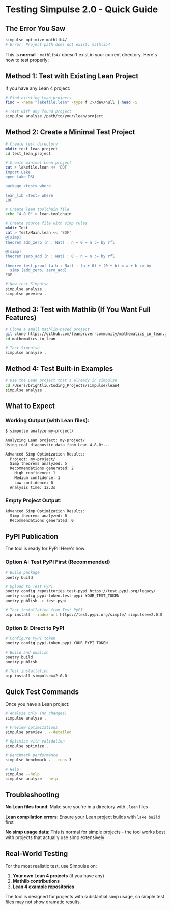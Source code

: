 # Testing Simpulse 2.0 - Quick Guide

## The Error You Saw

```bash
simpulse optimize mathlib4/
# Error: Project path does not exist: mathlib4
```

This is **normal** - `mathlib4/` doesn't exist in your current directory. Here's how to test properly:

## Method 1: Test with Existing Lean Project

If you have any Lean 4 project:

```bash
# Find existing Lean projects
find ~ -name "lakefile.lean" -type f 2>/dev/null | head -5

# Test with any found project
simpulse analyze /path/to/your/lean/project
```

## Method 2: Create a Minimal Test Project

```bash
# Create test directory
mkdir test_lean_project
cd test_lean_project

# Create minimal Lean project
cat > lakefile.lean << 'EOF'
import Lake
open Lake DSL

package «test» where

lean_lib «Test» where
EOF

# Create lean toolchain file
echo "4.8.0" > lean-toolchain

# Create source file with simp rules
mkdir Test
cat > Test/Main.lean << 'EOF'
@[simp]
theorem add_zero (n : Nat) : n + 0 = n := by rfl

@[simp] 
theorem zero_add (n : Nat) : 0 + n = n := by rfl

theorem test_proof (a b : Nat) : (a + 0) + (0 + b) = a + b := by
  simp [add_zero, zero_add]
EOF

# Now test Simpulse
simpulse analyze .
simpulse preview .
```

## Method 3: Test with Mathlib (If You Want Full Features)

```bash
# Clone a small mathlib-based project
git clone https://github.com/leanprover-community/mathematics_in_lean.git
cd mathematics_in_lean

# Test Simpulse
simpulse analyze .
```

## Method 4: Test Built-in Examples

```bash
# Use the Lean project that's already in simpulse
cd /Users/brightliu/Coding_Projects/simpulse/lean4
simpulse analyze .
```

## What to Expect

### Working Output (with Lean files):
```bash
$ simpulse analyze my-project/

Analyzing Lean project: my-project/
Using real diagnostic data from Lean 4.8.0+...

Advanced Simp Optimization Results:
  Project: my-project/
  Simp theorems analyzed: 5
  Recommendations generated: 2
    High confidence: 1
    Medium confidence: 1
    Low confidence: 0
  Analysis time: 12.3s
```

### Empty Project Output:
```bash
Advanced Simp Optimization Results:
  Simp theorems analyzed: 0
  Recommendations generated: 0
```

## PyPI Publication

The tool is ready for PyPI! Here's how:

### Option A: Test PyPI First (Recommended)
```bash
# Build package
poetry build

# Upload to Test PyPI
poetry config repositories.test-pypi https://test.pypi.org/legacy/
poetry config pypi-token.test-pypi YOUR_TEST_TOKEN
poetry publish -r test-pypi

# Test installation from Test PyPI
pip install --index-url https://test.pypi.org/simple/ simpulse==2.0.0
```

### Option B: Direct to PyPI
```bash
# Configure PyPI token
poetry config pypi-token.pypi YOUR_PYPI_TOKEN

# Build and publish
poetry build
poetry publish

# Test installation
pip install simpulse==2.0.0
```

## Quick Test Commands

Once you have a Lean project:

```bash
# Analyze only (no changes)
simpulse analyze .

# Preview optimizations  
simpulse preview . --detailed

# Optimize with validation
simpulse optimize .

# Benchmark performance
simpulse benchmark . --runs 3

# Help
simpulse --help
simpulse analyze --help
```

## Troubleshooting

**No Lean files found**: Make sure you're in a directory with `.lean` files

**Lean compilation errors**: Ensure your Lean project builds with `lake build` first

**No simp usage data**: This is normal for simple projects - the tool works best with projects that actually use simp extensively

## Real-World Testing

For the most realistic test, use Simpulse on:
1. **Your own Lean 4 projects** (if you have any)
2. **Mathlib contributions** 
3. **Lean 4 example repositories**

The tool is designed for projects with substantial simp usage, so simple test files may not show dramatic results.